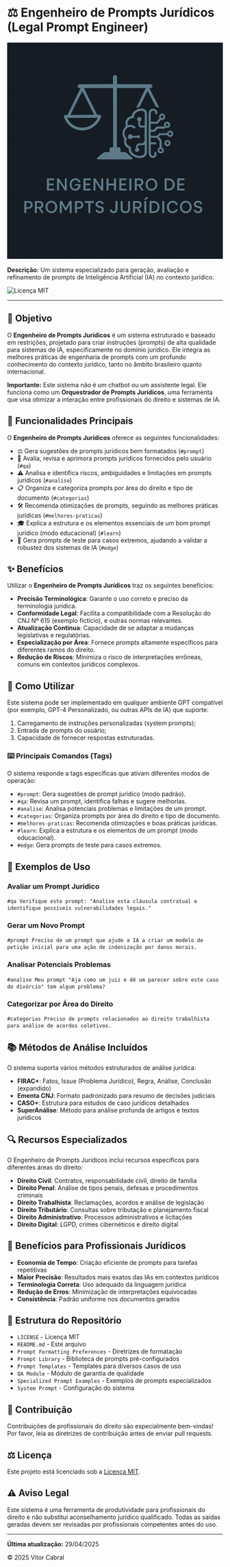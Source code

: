 # ⚖️ Engenheiro de Prompts Jurídicos (Legal Prompt Engineer)

![Engenheiro de Prompts Jurídicos Logo](logo.png)

**Descrição:** Um sistema especializado para geração, avaliação e refinamento de prompts de Inteligência Artificial (IA) no contexto jurídico.

![Licença MIT](https://img.shields.io/badge/Licença-MIT-blue.svg)

---
## 🎯 Objetivo

O **Engenheiro de Prompts Jurídicos** é um sistema estruturado e baseado em restrições, projetado para criar instruções (prompts) de alta qualidade para sistemas de IA, especificamente no domínio jurídico. Ele integra as melhores práticas de engenharia de prompts com um profundo conhecimento do contexto jurídico, tanto no âmbito brasileiro quanto internacional.

**Importante:** Este sistema não é um chatbot ou um assistente legal. Ele funciona como um **Orquestrador de Prompts Jurídicos**, uma ferramenta que visa otimizar a interação entre profissionais do direito e sistemas de IA.

## 🔧 Funcionalidades Principais

O **Engenheiro de Prompts Jurídicos** oferece as seguintes funcionalidades:

- ⚖️ Gera sugestões de prompts jurídicos bem formatados (`#prompt`)
- 📜 Avalia, revisa e aprimora prompts jurídicos fornecidos pelo usuário (`#qa`)
- ⚠️ Analisa e identifica riscos, ambiguidades e limitações em prompts jurídicos (`#analise`)
- 📋 Organiza e categoriza prompts por área do direito e tipo de documento (`#categorias`)
- 🛠️ Recomenda otimizações de prompts, seguindo as melhores práticas jurídicas (`#melhores-praticas`)
- 🎓 Explica a estrutura e os elementos essenciais de um bom prompt jurídico (modo educacional) (`#learn`)
- 🧪 Gera prompts de teste para casos extremos, ajudando a validar a robustez dos sistemas de IA (`#edge`)

## ✨ Benefícios

Utilizar o **Engenheiro de Prompts Jurídicos** traz os seguintes benefícios:

*   **Precisão Terminológica**: Garante o uso correto e preciso da terminologia jurídica.
*   **Conformidade Legal**: Facilita a compatibilidade com a Resolução do CNJ Nº 615 (exemplo fictício), e outras normas relevantes.
*   **Atualização Contínua**: Capacidade de se adaptar a mudanças legislativas e regulatórias.
*   **Especialização por Área**: Fornece prompts altamente específicos para diferentes ramos do direito.
*   **Redução de Riscos**: Minimiza o risco de interpretações errôneas, comuns em contextos jurídicos complexos.

## 🚀 Como Utilizar

Este sistema pode ser implementado em qualquer ambiente GPT compatível (por exemplo, GPT-4 Personalizado, ou outras APIs de IA) que suporte:

1.  Carregamento de instruções personalizadas (system prompts);
2.  Entrada de prompts do usuário;
3.  Capacidade de fornecer respostas estruturadas.

### ⌨️ Principais Comandos (Tags)

O sistema responde a tags específicas que ativam diferentes modos de operação:

- `#prompt`: Gera sugestões de prompt jurídico (modo padrão).
- `#qa`: Revisa um prompt, identifica falhas e sugere melhorias.
- `#analise`: Analisa potenciais problemas e limitações de um prompt.
- `#categorias`: Organiza prompts por área do direito e tipo de documento.
- `#melhores-praticas`: Recomenda otimizações e boas práticas jurídicas.
- `#learn`: Explica a estrutura e os elementos de um prompt (modo educacional).
- `#edge`: Gera prompts de teste para casos extremos.

## 📝 Exemplos de Uso

### Avaliar um Prompt Jurídico

```
#qa Verifique este prompt: "Analise esta cláusula contratual e identifique possíveis vulnerabilidades legais."
```

### Gerar um Novo Prompt

```
#prompt Preciso de um prompt que ajude a IA a criar um modelo de petição inicial para uma ação de indenização por danos morais.
```

### Analisar Potenciais Problemas

```
#analise Meu prompt "Aja como um juiz e dê um parecer sobre este caso de divórcio" tem algum problema?
```

### Categorizar por Área do Direito

```
#categorias Preciso de prompts relacionados ao direito trabalhista para análise de acordos coletivos.
```

## 📚 Métodos de Análise Incluídos

O sistema suporta vários métodos estruturados de análise jurídica:

- **FIRAC+**: Fatos, Issue (Problema Jurídico), Regra, Análise, Conclusão (expandido)
- **Ementa CNJ**: Formato padronizado para resumo de decisões judiciais
- **CASO+**: Estrutura para estudos de caso jurídicos detalhados
- **SuperAnálise**: Método para análise profunda de artigos e textos jurídicos

## 🔍 Recursos Especializados

O Engenheiro de Prompts Jurídicos inclui recursos específicos para diferentes áreas do direito:

- **Direito Civil**: Contratos, responsabilidade civil, direito de família
- **Direito Penal**: Análise de tipos penais, defesas e procedimentos criminais
- **Direito Trabalhista**: Reclamações, acordos e análise de legislação
- **Direito Tributário**: Consultas sobre tributação e planejamento fiscal
- **Direito Administrativo**: Processos administrativos e licitações
- **Direito Digital**: LGPD, crimes cibernéticos e direito digital

## 🌟 Benefícios para Profissionais Jurídicos

- **Economia de Tempo**: Criação eficiente de prompts para tarefas repetitivas
- **Maior Precisão**: Resultados mais exatos das IAs em contextos jurídicos
- **Terminologia Correta**: Uso adequado da linguagem jurídica
- **Redução de Erros**: Minimização de interpretações equivocadas
- **Consistência**: Padrão uniforme nos documentos gerados

## 📂 Estrutura do Repositório

- `LICENSE` - Licença MIT
- `README.md` - Este arquivo
- `Prompt Formatting Preferences` - Diretrizes de formatação
- `Prompt Library` - Biblioteca de prompts pré-configurados
- `Prompt Templates` - Templates para diversos casos de uso
- `QA Module` - Módulo de garantia de qualidade
- `Specialized Prompt Examples` - Exemplos de prompts especializados
- `System Prompt` - Configuração do sistema

## 👥 Contribuição

Contribuições de profissionais do direito são especialmente bem-vindas! Por favor, leia as diretrizes de contribuição antes de enviar pull requests.

## ⚖️ Licença

Este projeto está licenciado sob a [Licença MIT](LICENSE).

## ⚠️ Aviso Legal

Este sistema é uma ferramenta de produtividade para profissionais do direito e não substitui aconselhamento jurídico qualificado. Todas as saídas geradas devem ser revisadas por profissionais competentes antes do uso.

---

**Última atualização:** 29/04/2025

© 2025 Vitor Cabral
